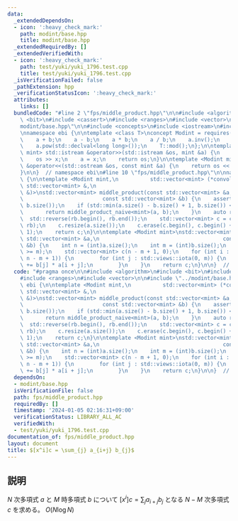 ```yaml
---
data:
  _extendedDependsOn:
  - icon: ':heavy_check_mark:'
    path: modint/base.hpp
    title: modint/base.hpp
  _extendedRequiredBy: []
  _extendedVerifiedWith:
  - icon: ':heavy_check_mark:'
    path: test/yuki/yuki_1796.test.cpp
    title: test/yuki/yuki_1796.test.cpp
  _isVerificationFailed: false
  _pathExtension: hpp
  _verificationStatusIcon: ':heavy_check_mark:'
  attributes:
    links: []
  bundledCode: "#line 2 \"fps/middle_product.hpp\"\n\n#include <algorithm>\n#include\
    \ <bit>\n#include <cassert>\n#include <ranges>\n#include <vector>\n\n#line 2 \"\
    modint/base.hpp\"\n\n#include <concepts>\n#include <iostream>\n#include <utility>\n\
    \nnamespace ebi {\n\ntemplate <class T>\nconcept Modint = requires(T a, T b) {\n\
    \    a + b;\n    a - b;\n    a * b;\n    a / b;\n    a.inv();\n    a.val();\n\
    \    a.pow(std::declval<long long>());\n    T::mod();\n};\n\ntemplate <Modint\
    \ mint> std::istream &operator>>(std::istream &os, mint &a) {\n    long long x;\n\
    \    os >> x;\n    a = x;\n    return os;\n}\n\ntemplate <Modint mint>\nstd::ostream\
    \ &operator<<(std::ostream &os, const mint &a) {\n    return os << a.val();\n\
    }\n\n}  // namespace ebi\n#line 10 \"fps/middle_product.hpp\"\n\nnamespace ebi\
    \ {\n\ntemplate <Modint mint,\n          std::vector<mint> (*convolution)(const\
    \ std::vector<mint> &,\n                                           const std::vector<mint>\
    \ &)>\nstd::vector<mint> middle_product(const std::vector<mint> &a,\n        \
    \                         const std::vector<mint> &b) {\n    assert(a.size() >=\
    \ b.size());\n    if (std::min(a.size() - b.size() + 1, b.size()) <= 60) {\n \
    \       return middle_product_naive<mint>(a, b);\n    }\n    auto rb = b;\n  \
    \  std::reverse(rb.begin(), rb.end());\n    std::vector<mint> c = convolution(a,\
    \ rb);\n    c.resize(a.size());\n    c.erase(c.begin(), c.begin() + b.size() -\
    \ 1);\n    return c;\n}\n\ntemplate <Modint mint>\nstd::vector<mint> middle_product_naive(const\
    \ std::vector<mint> &a,\n                                       const std::vector<mint>\
    \ &b) {\n    int n = (int)a.size();\n    int m = (int)b.size();\n    assert(n\
    \ >= m);\n    std::vector<mint> c(n - m + 1, 0);\n    for (int i : std::views::iota(0,\
    \ n - m + 1)) {\n        for (int j : std::views::iota(0, m)) {\n            c[i]\
    \ += b[j] * a[i + j];\n        }\n    }\n    return c;\n}\n\n}  // namespace ebi\n"
  code: "#pragma once\n\n#include <algorithm>\n#include <bit>\n#include <cassert>\n\
    #include <ranges>\n#include <vector>\n\n#include \"../modint/base.hpp\"\n\nnamespace\
    \ ebi {\n\ntemplate <Modint mint,\n          std::vector<mint> (*convolution)(const\
    \ std::vector<mint> &,\n                                           const std::vector<mint>\
    \ &)>\nstd::vector<mint> middle_product(const std::vector<mint> &a,\n        \
    \                         const std::vector<mint> &b) {\n    assert(a.size() >=\
    \ b.size());\n    if (std::min(a.size() - b.size() + 1, b.size()) <= 60) {\n \
    \       return middle_product_naive<mint>(a, b);\n    }\n    auto rb = b;\n  \
    \  std::reverse(rb.begin(), rb.end());\n    std::vector<mint> c = convolution(a,\
    \ rb);\n    c.resize(a.size());\n    c.erase(c.begin(), c.begin() + b.size() -\
    \ 1);\n    return c;\n}\n\ntemplate <Modint mint>\nstd::vector<mint> middle_product_naive(const\
    \ std::vector<mint> &a,\n                                       const std::vector<mint>\
    \ &b) {\n    int n = (int)a.size();\n    int m = (int)b.size();\n    assert(n\
    \ >= m);\n    std::vector<mint> c(n - m + 1, 0);\n    for (int i : std::views::iota(0,\
    \ n - m + 1)) {\n        for (int j : std::views::iota(0, m)) {\n            c[i]\
    \ += b[j] * a[i + j];\n        }\n    }\n    return c;\n}\n\n}  // namespace ebi"
  dependsOn:
  - modint/base.hpp
  isVerificationFile: false
  path: fps/middle_product.hpp
  requiredBy: []
  timestamp: '2024-01-05 02:16:31+09:00'
  verificationStatus: LIBRARY_ALL_AC
  verifiedWith:
  - test/yuki/yuki_1796.test.cpp
documentation_of: fps/middle_product.hpp
layout: document
title: $[x^i]c = \sum_{j} a_{i+j} b_{j}$
---
```


## 説明

$N$ 次多項式 $a$ と $M$ 時多項式 $b$ について $[x^i] c = \sum_{j} a_{i + j} b_j$ となる $N-M$ 次多項式 $c$ を求める。 $O(N\log N)$